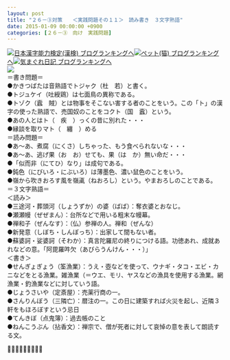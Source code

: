 ```yaml
---
layout: post
title: "２６－③対策　　＜実践問題その１１＞　読み書き　３文字熟語"
date: 2015-01-09 00:00:00 +0900
categories: [２６－③　向け　実践問題]
---
```


[![](/syuusyuu9701/assets/images/２６－③対策-＜実践問題その１１＞-読み書き-３文字熟語-br_c_3028_1.gif)](http://blog.with2.net/link.php?1659096:3028 "日本漢字能力検定(漢検) ブログランキングへ")[日本漢字能力検定(漢検) ブログランキングへ](http://blog.with2.net/link.php?1659096:3028)[![](/syuusyuu9701/assets/images/２６－③対策-＜実践問題その１１＞-読み書き-３文字熟語-br_c_1348_1.gif)](http://blog.with2.net/link.php?1659096:1348 "ペット(猫) ブログランキングへ")[ペット(猫) ブログランキングへ](http://blog.with2.net/link.php?1659096:1348)[![](/syuusyuu9701/assets/images/２６－③対策-＜実践問題その１１＞-読み書き-３文字熟語-br_c_9257_1.gif)](http://blog.with2.net/link.php?1659096:9257 "気まぐれ日記 ブログランキングへ")[気まぐれ日記 ブログランキングへ](http://blog.with2.net/link.php?1659096:9257)  
![](/syuusyuu9701/assets/images/２６－③対策-＜実践問題その１１＞-読み書き-３文字熟語-802696d6057b1a79b67e01bb12e3b70b.jpg)  
＝書き問題＝  
●かきつばたは音熟語でトジャク（杜　若）と書く。  
●トジュケイ（吐綬鶏）は七面鳥の異称である。  
●トゾク（蠧　賊）とは物事をそこない害する者のことをいう。この「ト」の漢字の使った熟語で、売国奴のことをコクト（国　蠧）という。  
●あの人とはト（　疾　）っくの昔に別れた・・・  
●縁談を取りマト（　纏　）める  
＝読み問題＝  
●あ～あ、煮腐（にくさ）しちゃった、もう食べられないな・・・  
●あ～あ、逃げ果（お　お）せても、果（は　か）無い命だ・・・  
●「似而非（にてひ）なり」は成句である。  
●鈍色（にびいろ・にぶいろ）は薄墨色、濃い鼠色のことをいう。  
●嶺から吹きおろす風を嶺颪（ねおろし）という。やまおろしのことである。  
＝３文字熟語＝  
＜読み＞  
●三途河・葬頭河（しょうずか）の婆（ばば）：奪衣婆とおなじ。  
●瀬瀬幔（ぜぜまん）：台所などで用いる粗末な幔幕。  
●禅和子（ぜんなす）：（仏）参禅の人。禅和（ぜんな）  
●新発意（しぼち・しんぼっち）：出家して間もない者。  
●蘇婆訶・娑婆訶（そわか）：真言陀羅尼の終りにつける語。功徳あれ、成就あれなどの意。「阿毘羅吽欠（あびらうんけん・・・）」  
＜書き＞  
●せんぎょぎょう（筌漁業）：うえ・壺などを使って、ウナギ・タコ・エビ・カニなどをとる漁業。雑漁業（＝ウエ、モリ、ヤスなどの漁具を使用する漁業。網漁業・釣漁業などに対していう語。  
●じょうさいや（定斎屋）：売薬行商の一。  
●さんりんぼう（三隣亡）：暦注の一。この日に建築すれば火災を起し、近隣３軒をもほろぼすという忌日  
●てんきぼ（点鬼簿）：過去帳のこと  
●ねんこうぶん（拈香文）：禅宗で、僧が死者に対して哀悼の意を表して朗読する文。  
  
👋👋👋🐑🐑🐑👋👋👋  
  